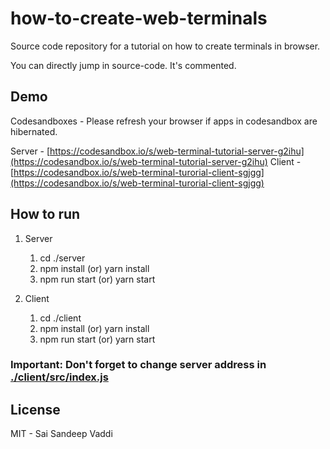 # how-to-create-web-terminals

Source code repository for a tutorial on how to create terminals in browser.

You can directly jump in source-code. It's commented.

## Demo

Codesandboxes - Please refresh your browser if apps in codesandbox are hibernated.

Server - [https://codesandbox.io/s/web-terminal-tutorial-server-g2ihu](https://codesandbox.io/s/web-terminal-tutorial-server-g2ihu)
Client - [https://codesandbox.io/s/web-terminal-turorial-client-sgjgg](https://codesandbox.io/s/web-terminal-turorial-client-sgjgg)


## How to run

1. Server
   1. cd ./server
   2. npm install (or) yarn install
   3. npm run start (or) yarn start
   
2. Client
   1. cd ./client
   2. npm install (or) yarn install
   3. npm run start (or) yarn start

### Important: Don't forget to change server address in [./client/src/index.js](./client/src/index.js)

## License
MIT - Sai Sandeep Vaddi